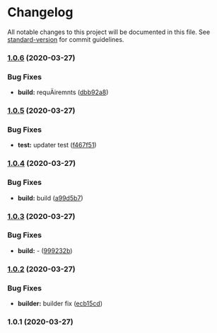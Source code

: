 # Changelog

All notable changes to this project will be documented in this file. See [standard-version](https://github.com/conventional-changelog/standard-version) for commit guidelines.

### [1.0.6](https://github.com/seyahdoo/submodule_puller/compare/v1.0.5...v1.0.6) (2020-03-27)


### Bug Fixes

* **build:** requÄiremnts ([dbb92a8](https://github.com/seyahdoo/submodule_puller/commit/dbb92a843525a196b68baadbe235b09e3ecc6354))

### [1.0.5](https://github.com/seyahdoo/submodule_puller/compare/v1.0.4...v1.0.5) (2020-03-27)


### Bug Fixes

* **test:** updater test ([f467f51](https://github.com/seyahdoo/submodule_puller/commit/f467f51c57429bf59213d75f7a489d530b802fa5))

### [1.0.4](https://github.com/seyahdoo/submodule_puller/compare/v1.0.3...v1.0.4) (2020-03-27)


### Bug Fixes

* **build:** build ([a99d5b7](https://github.com/seyahdoo/submodule_puller/commit/a99d5b713489e97f00b5a74ddd335fcc57277c34))

### [1.0.3](https://github.com/seyahdoo/submodule_puller/compare/v1.0.2...v1.0.3) (2020-03-27)


### Bug Fixes

* **build:** - ([999232b](https://github.com/seyahdoo/submodule_puller/commit/999232b6338a5dfebb4787d340e4d9f28726f577))

### [1.0.2](https://github.com/seyahdoo/submodule_puller/compare/v1.0.1...v1.0.2) (2020-03-27)


### Bug Fixes

* **builder:** builder fix ([ecb15cd](https://github.com/seyahdoo/submodule_puller/commit/ecb15cd51aa14b0414d4216630d0fe3661cbbfb5))

### 1.0.1 (2020-03-27)
